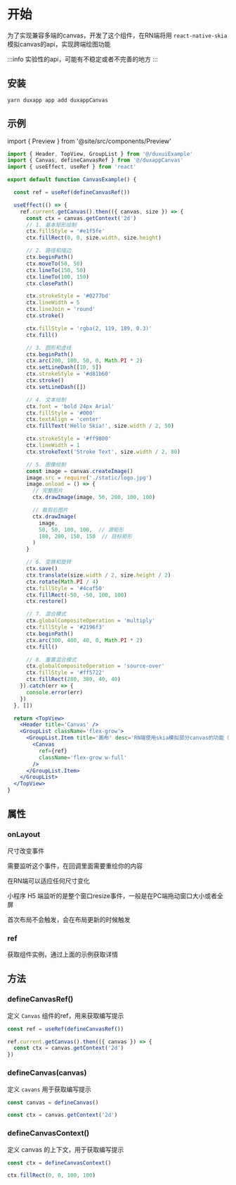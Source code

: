 # 开始

为了实现兼容多端的canvas，开发了这个组件，在RN端将用 `react-native-skia` 模拟canvas的api，实现跨端绘图功能

:::info
实验性的api，可能有不稳定或者不完善的地方
:::
## 安装
```
yarn duxapp app add duxappCanvas
```

## 示例

import { Preview } from '@site/src/components/Preview'

<Preview name='Canvas' />

```jsx
import { Header, TopView, GroupList } from '@/duxuiExample'
import { Canvas, defineCanvasRef } from '@/duxappCanvas'
import { useEffect, useRef } from 'react'

export default function CanvasExample() {

  const ref = useRef(defineCanvasRef())

  useEffect(() => {
    ref.current.getCanvas().then(({ canvas, size }) => {
      const ctx = canvas.getContext('2d')
      // 1. 基本矩形绘制
      ctx.fillStyle = '#e1f5fe'
      ctx.fillRect(0, 0, size.width, size.height)

      // 2. 路径和描边
      ctx.beginPath()
      ctx.moveTo(50, 50)
      ctx.lineTo(150, 50)
      ctx.lineTo(100, 150)
      ctx.closePath()

      ctx.strokeStyle = '#0277bd'
      ctx.lineWidth = 5
      ctx.lineJoin = 'round'
      ctx.stroke()

      ctx.fillStyle = 'rgba(2, 119, 189, 0.3)'
      ctx.fill()

      // 3. 圆形和虚线
      ctx.beginPath()
      ctx.arc(200, 100, 50, 0, Math.PI * 2)
      ctx.setLineDash([10, 5])
      ctx.strokeStyle = '#d81b60'
      ctx.stroke()
      ctx.setLineDash([])

      // 4. 文本绘制
      ctx.font = 'bold 24px Arial'
      ctx.fillStyle = '#000'
      ctx.textAlign = 'center'
      ctx.fillText('Hello Skia!', size.width / 2, 50)

      ctx.strokeStyle = '#ff9800'
      ctx.lineWidth = 1
      ctx.strokeText('Stroke Text', size.width / 2, 80)

      // 5. 图像绘制
      const image = canvas.createImage()
      image.src = require('./static/logo.jpg')
      image.onload = () => {
        // 完整图片
        ctx.drawImage(image, 50, 200, 100, 100)

        // 裁剪后图片
        ctx.drawImage(
          image,
          50, 50, 100, 100,  // 源矩形
          180, 200, 150, 150  // 目标矩形
        )
      }

      // 6. 变换和旋转
      ctx.save()
      ctx.translate(size.width / 2, size.height / 2)
      ctx.rotate(Math.PI / 4)
      ctx.fillStyle = '#4caf50'
      ctx.fillRect(-50, -50, 100, 100)
      ctx.restore()

      // 7. 混合模式
      ctx.globalCompositeOperation = 'multiply'
      ctx.fillStyle = '#2196f3'
      ctx.beginPath()
      ctx.arc(300, 400, 40, 0, Math.PI * 2)
      ctx.fill()

      // 8. 重置混合模式
      ctx.globalCompositeOperation = 'source-over'
      ctx.fillStyle = '#ff5722'
      ctx.fillRect(280, 380, 40, 40)
    }).catch(err => {
      console.error(err)
    })
  }, [])

  return <TopView>
    <Header title='Canvas' />
    <GroupList className='flex-grow'>
      <GroupList.Item title='画布' desc='RN端使用skia模拟部分canvas的功能（实验性的）'>
        <Canvas
          ref={ref}
          className='flex-grow w-full'
        />
      </GroupList.Item>
    </GroupList>
  </TopView>
}
```

## 属性

### onLayout

尺寸改变事件

需要监听这个事件，在回调里面需要重绘你的内容

在RN端可以适应任何尺寸变化

小程序 H5 端监听的是整个窗口resize事件，一般是在PC端拖动窗口大小或者全屏

首次布局不会触发，会在布局更新的时候触发

### ref

获取组件实例，通过上面的示例获取详情

## 方法

### defineCanvasRef()

定义 `Canvas` 组件的ref，用来获取编写提示

```js
const ref = useRef(defineCanvasRef())

ref.current.getCanvas().then(({ canvas }) => {
  const ctx = canvas.getContext('2d')
})
```

### defineCanvas(canvas)

定义 `cavans` 用于获取编写提示

```js
const canvas = defineCanvas()

const ctx = canvas.getContext('2d')
```

### defineCanvasContext()

定义 canvas 的上下文，用于获取编写提示

```js
const ctx = defineCanvasContext()

ctx.fillRect(0, 0, 100, 100)
```
